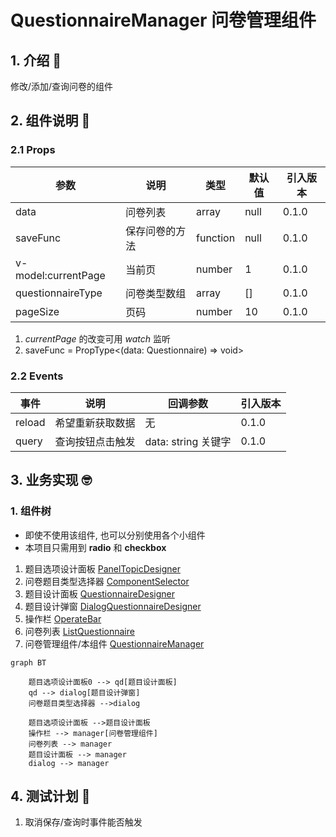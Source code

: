 # QuestionnaireManager 问卷管理组件

## 1. 介绍 🤔

修改/添加/查询问卷的组件

## 2. 组件说明 🥳

### 2.1 Props

| 参数                | 说明           | 类型   | 默认值 | 引入版本 |
| ------------------- | -------------- | ------ | ------ | -------- |
| data            | 问卷列表       | array  | null   | 0.1.0    |
| saveFunc            | 保存问卷的方法 | function | null   | 0.1.0    |
| v-model:currentPage | 当前页         | number | 1      | 0.1.0    |
| questionnaireType   | 问卷类型数组   | array  | []     | 0.1.0    |
| pageSize            | 页码           | number  | 10     | 0.1.0    |

1. _currentPage_ 的改变可用 _watch_ 监听
2. saveFunc = PropType<(data: Questionnaire) => void>

### 2.2 Events

| 事件   | 说明             | 回调参数            | 引入版本 |
| ------ | ---------------- | ------------------- | -------- |
| reload | 希望重新获取数据 | 无                  | 0.1.0    |
| query  | 查询按钮点击触发 | data: string 关键字 | 0.1.0    |

## 3. 业务实现 🤓

### 1. 组件树

* 即使不使用该组件, 也可以分别使用各个小组件
* 本项目只需用到 **radio** 和 **checkbox**

1. 题目选项设计面板 [PanelTopicDesigner](./PanelTopicDesigner/README.md)
2. 问卷题目类型选择器 [ComponentSelector](./ComponentSelector/README.md)
3. 题目设计面板 [QuestionnaireDesigner](./QuestionnaireDesigner/README.md)
4. 题目设计弹窗 [DialogQuestionnaireDesigner](./DialogQuestionnaireDesigner/README.md)
5. 操作栏 [OperateBar](./OperateBar/README.md)
6. 问卷列表 [ListQuestionnaire](./ListQuestionnaire/README.md)
7. 问卷管理组件/本组件 [QuestionnaireManager](./README.md)

```mermaid
graph BT

    题目选项设计面板0 --> qd[题目设计面板]
    qd --> dialog[题目设计弹窗]
    问卷题目类型选择器 -->dialog

    题目选项设计面板 -->题目设计面板
    操作栏 --> manager[问卷管理组件]
    问卷列表 --> manager
    题目设计面板 --> manager
    dialog --> manager

```

## 4. 测试计划 👻

1. 取消保存/查询时事件能否触发
